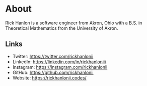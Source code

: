 # About

Rick Hanlon is a software engineer from Akron, Ohio with a B.S. in Theoretical Mathematics from the University of Akron.

## Links
- Twitter: https://twitter.com/rickhanlonii
- LinkedIn: https://linkedin.com/in/rickhanlonii/
- Instagram: https://instagram.com/rickhanlonii
- GitHub: https://github.com/rickhanlonii
- Website: https://rickhanlonii.codes/ 
